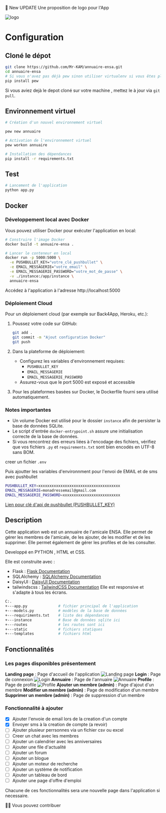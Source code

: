 
🥳 New UPDATE
Une proposition de logo pour l'App

![logo](./static/assets/images/logo2.png)
# Configuration

## Cloné le dépot

```bash
git clone https://github.com/Mr-KAM/annuaire-ensa.git
cd annuaire-ensa
# Si vous n'avez pas déjà pew sinon utiliser virtualenv si vous êtes pls à la aise avec.
pip install pew
```

Si vous aviez dejà le depot cloné sur votre machine , mettez le à jour via `git pull`.

## Environnement virtuel

```bash
# Création d'un nouvel environnement virtuel

pew new annuaire

# Activation de l'environnement virtuel
pew workon annuaire

# Installation des dépendances
pip install -r requirements.txt
```

## Test

```bash
# Lancement de l'application
python app.py
```

## Docker

### Développement local avec Docker

Vous pouvez utiliser Docker pour exécuter l'application en local:

```bash
# Construire l'image Docker
docker build -t annuaire-ensa .

# Lancer le conteneur en local
docker run -p 5000:5000 \
  -e PUSHBULLET_KEY="votre_clé_pushbullet" \
  -e EMAIL_MESSAGERIE="votre_email" \
  -e EMAIL_MESSAGERIE_PASSWORD="votre_mot_de_passe" \
  -v ./instance:/app/instance \
  annuaire-ensa
```

Accédez à l'application à l'adresse http://localhost:5000

### Déploiement Cloud

Pour un déploiement cloud (par exemple sur Back4App, Heroku, etc.):

1. Poussez votre code sur GitHub:
   ```bash
   git add .
   git commit -m "Ajout configuration Docker"
   git push
   ```

2. Dans la plateforme de déploiement:
   - Configurez les variables d'environnement requises:
     - `PUSHBULLET_KEY`
     - `EMAIL_MESSAGERIE`
     - `EMAIL_MESSAGERIE_PASSWORD`
   - Assurez-vous que le port 5000 est exposé et accessible

3. Pour les plateformes basées sur Docker, le Dockerfile fourni sera utilisé automatiquement.

### Notes importantes

- Un volume Docker est utilisé pour le dossier `instance` afin de persister la base de données SQLite.
- Le script d'entrée `docker-entrypoint.sh` assure une initialisation correcte de la base de données.
- Si vous rencontrez des erreurs liées à l'encodage des fichiers, vérifiez que vos fichiers `.py` et `requirements.txt` sont bien encodés en UTF-8 sans BOM.

creer un fichier
`.env`

Puis ajoutter les variables d'environnment pour l'envoi de EMAIL et de sms avec pushbullet


```bash
PUSHBULLET_KEY=xxxxxxxxxxxxxxxxxxxxxxxxxxxxxxxxxxxxx
EMAIL_MESSAGERIE=monadressemail@gmail.com
EMAIL_MESSAGERIE_PASSWORD=xxxxxxxxxxxxxxxxxxxxxxxxxx
```

[Lien pour clé d'api de pushbullet (PUSHBULLET_KEY)](https://www.pushbullet.com/#settings/account)
## Description

Cette application web est un annuaire de l'amicale ENSA. Elle permet de gérer les membres de l'amicale, de les ajouter, de les modifier et de les supprimer. Elle permet également de gérer les profiles et de les consulter.

Developpé en PYTHON , HTML et CSS.

Elle est construite avec :

- Flask : [Flask Documentation](https://flask.palletsprojects.com/en/stable/)
- SQLAlchemy : [SQLAlchemy Documentation](https://docs.sqlalchemy.org/en/20/intro.html#installation)
- DaisyUI : [DaisyUI Documentation](https://daisyui.com/docs/v5/)
- tailwindscss : [TailwindCSS Documentation](https://tailwindcss.com/docs/installation)
Elle est responsive et s'adapte à tous les écrans.


```bash
C:.
+---app.py              # fichier principal de l'application
+---models.py           # modèles de la base de donnèes
+---requiriments.txt    # liste des dépendances
+---instance            # Base de données sqlite ici
+---routes              # les routes sont ici
+---static              # fichiers statiques
+---templates           # fichiers html

```

## Fonctionnalités

### Les pages disponibles présentement
**Landing page** : Page d'accueil de l'application
![Landing page](./static/assets/images/screenshot/landing.png)
**Login** : Page de connexion
![Login](./static/assets/images/screenshot/login.png)
**Annuaire** : Page de l'annuaire
![Annuaire](./static/assets/images/screenshot/annuaire.png)
**Profile** : Page de profile
![Profile](./static/assets/images/screenshot/profile.png)
**Ajouter un membre (admin)** : Page d'ajout d'un membre
**Modifier un membre (admin)** : Page de modification d'un membre
**Supprimer un membre (admin)** : Page de suppression d'un membre

### Fonctionnalité à ajouter

- [x] Ajouter l'envoie de email lors de la creation d'un compte
- [x] Envoyer sms à la creation de compte (a revoir)
- [ ] Ajouter plusieur perrsonnes via un fichier csv ou excel
- [ ] Creer un chat avec les membres
- [ ] Ajouter un calendrier avec les anniversaires
- [ ] Ajouter une file d'actualité
- [ ] Ajouter un forum
- [ ] Ajouter un blogue
- [ ] Ajouter un moteur de recherche
- [ ] Ajouter un système de notification
- [ ] Ajouter un tableau de bord
- [ ] Ajouter une page d'offre d'emploi

Chacune de ces fonctionnalités sera une nouvelle page dans l'application si necessaire.

🙎🏿 Vous pouvez contribuer
